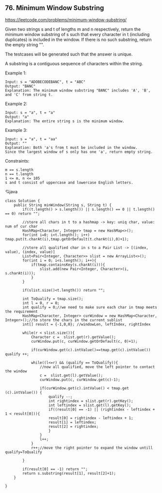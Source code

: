 ## 76. Minimum Window Substring
https://leetcode.com/problems/minimum-window-substring/


Given two strings s and t of lengths m and n respectively, return the minimum window substring of s such that every character in t (including duplicates) is included in the window. If there is no such substring, return the empty string "".

The testcases will be generated such that the answer is unique.

A substring is a contiguous sequence of characters within the string.

 

Example 1:

    Input: s = "ADOBECODEBANC", t = "ABC"
    Output: "BANC"
    Explanation: The minimum window substring "BANC" includes 'A', 'B', and 'C' from string t.
Example 2:

    Input: s = "a", t = "a"
    Output: "a"
    Explanation: The entire string s is the minimum window.
Example 3:

    Input: s = "a", t = "aa"
    Output: ""
    Explanation: Both 'a's from t must be included in the window.
    Since the largest window of s only has one 'a', return empty string.


Constraints:

    m == s.length
    n == t.length
    1 <= m, n <= 105
    s and t consist of uppercase and lowercase English letters.
    
  :cupid:java
  
    class Solution {
        public String minWindow(String s, String t) {
            if((t.length() > s.length()) || s.length() == 0 || t.length() == 0) return "";

            //store all chars in t to a hashmap -> key: uniq char, value: num of cur char
            HashMap<Character, Integer> tmap = new HashMap<>();
            for(int i=0; i<t.length(); i++) tmap.put(t.charAt(i),tmap.getOrDefault(t.charAt(i),0)+1);

            //store all qualified char in s to a Pair List -> [(index, value), (index, value)]
            List<Pair<Integer, Character>> slist = new ArrayList<>();
            for(int i = 0; i<s.length(); i++){
                if(tmap.containsKey(s.charAt(i))){
                    slist.add(new Pair<Integer, Character>(i, s.charAt(i)));
                }
            }

            if(slist.size()<t.length()) return "";

            int ToQualify = tmap.size();
            int l = 0, r = 0;
            int qualify = 0;//we need to make sure each char in tmap meets the requirement
            HashMap<Character, Integer> curWindow = new HashMap<Character, Integer>();//to store the chars in the current sublist
            int[] result = {-1,0,0}; //windowLen, leftIndex, rightIndex

            while(r < slist.size()){
                Character c =  slist.get(r).getValue();
                curWindow.put(c, curWindow.getOrDefault(c, 0)+1);

                if(curWindow.get(c).intValue()==tmap.get(c).intValue()) qualify ++;

                while((l<=r) && (qualify == ToQualify)){ 
                    //now all qualified, move the left pointer to contact the window
                    c =  slist.get(l).getValue();
                    curWindow.put(c, curWindow.get(c)-1);

                    if(curWindow.get(c).intValue() < tmap.get (c).intValue()) {
                        qualify --;
                        int rightindex = slist.get(r).getKey();
                        int leftindex = slist.get(l).getKey();
                        if((result[0] == -1) || (rightindex - leftindex + 1 < result[0])){
                        result[0] = rightindex - leftindex + 1;
                        result[1] = leftindex;
                        result[2] = rightindex;
                        }         
                    }
                    l++;
                }
                r++;//move the right pointer to expand the window untill qualify=ToQualify

            }

            if(result[0] == -1) return "";
            return s.substring(result[1], result[2]+1);
        }

    }


  
 
